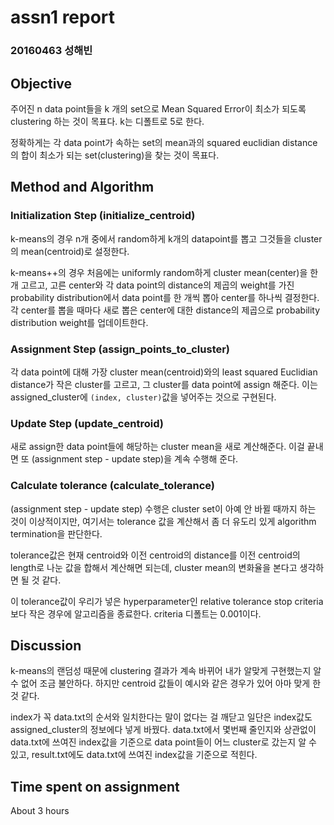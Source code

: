 # assn1 report

### 20160463 성해빈



## Objective

주어진 n data point들을 k 개의 set으로 Mean Squared Error이 최소가 되도록 clustering 하는 것이 목표다. k는 디폴트로 5로 한다.

정확하게는 각 data point가 속하는 set의 mean과의 squared euclidian distance의 합이 최소가 되는 set(clustering)을 찾는 것이 목표다.



## Method and Algorithm

### Initialization Step (initialize_centroid)

k-means의 경우 n개 중에서 random하게 k개의 datapoint를 뽑고 그것들을 cluster의 mean(centroid)로 설정한다. 

k-means++의 경우 처음에는 uniformly random하게 cluster mean(center)을 한 개 고르고, 고른 center와 각 data point의 distance의 제곱의 weight를 가진 probability distribution에서 data point를 한 개씩 뽑아 center를 하나씩 결정한다. 각 center를 뽑을 때마다 새로 뽑은 center에 대한 distance의 제곱으로 probability distribution weight를 업데이트한다.

### Assignment Step (assign_points_to_cluster)

각 data point에 대해 가장 cluster mean(centroid)와의 least squared Euclidian distance가 작은 cluster를 고르고, 그 cluster를 data point에 assign 해준다. 이는 assigned_cluster에 `(index, cluster)`값을 넣어주는 것으로 구현된다.

### Update Step (update_centroid)

새로 assign한 data point들에 해당하는 cluster mean을 새로 계산해준다. 이걸 끝내면 또 (assignment step - update step)을 계속 수행해 준다.

### Calculate tolerance (calculate_tolerance)

(assignment step - update step) 수행은 cluster set이 아예 안 바뀔 때까지 하는 것이 이상적이지만, 여기서는 tolerance 값을 계산해서 좀 더 유도리 있게 algorithm termination을 판단한다.

tolerance값은 현재 centroid와 이전 centroid의 distance를 이전 centroid의 length로 나눈 값을 합해서 계산해면 되는데, cluster mean의 변화율을 본다고 생각하면 될 것 같다.

이 tolerance값이 우리가 넣은 hyperparameter인 relative tolerance stop criteria보다 작은 경우에 알고리즘을 종료한다. criteria 디폴트는 0.001이다.



## Discussion

k-means의 랜덤성 때문에 clustering 결과가 계속 바뀌어 내가 알맞게 구현했는지 알 수 없어 조금 불안하다.  하지만 centroid 값들이 예시와 같은 경우가 있어 아마 맞게 한 것 같다.

index가 꼭 data.txt의 순서와 일치한다는 말이 없다는 걸 깨닫고 일단은 index값도 assigned_cluster의 정보에다 넣게 바꿨다. data.txt에서 몇번째 줄인지와 상관없이 data.txt에 쓰여진 index값을 기준으로 data point들이 어느 cluster로 갔는지 알 수 있고, result.txt에도 data.txt에 쓰여진 index값을 기준으로 적힌다.




## Time spent on assignment

About 3 hours

